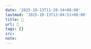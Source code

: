 ```yaml
---
date: '2025-10-13T11:28:34+08:00'
lastmod: '2025-10-13T13:04:51+08:00'
title: 󰝬
url: 󰝬
tags: []
src:
note:
---
```


